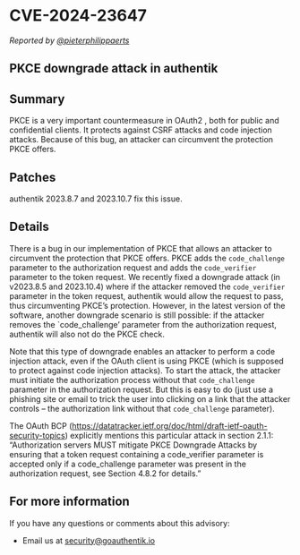 # CVE-2024-23647

_Reported by [@pieterphilippaerts](https://github.com/pieterphilippaerts)_

## PKCE downgrade attack in authentik

## Summary

PKCE is a very important countermeasure in OAuth2 , both for public and confidential clients. It protects against CSRF attacks and code injection attacks. Because of this bug, an attacker can circumvent the protection PKCE offers.

## Patches

authentik 2023.8.7 and 2023.10.7 fix this issue.

## Details

There is a bug in our implementation of PKCE that allows an attacker to circumvent the protection that PKCE offers. PKCE adds the `code_challenge` parameter to the authorization request and adds the `code_verifier` parameter to the token request. We recently fixed a downgrade attack (in v2023.8.5 and 2023.10.4) where if the attacker removed the `code_verifier` parameter in the token request, authentik would allow the request to pass, thus circumventing PKCE’s protection. However, in the latest version of the software, another downgrade scenario is still possible: if the attacker removes the `code_challenge’ parameter from the authorization request, authentik will also not do the PKCE check.

Note that this type of downgrade enables an attacker to perform a code injection attack, even if the OAuth client is using PKCE (which is supposed to protect against code injection attacks). To start the attack, the attacker must initiate the authorization process without that `code_challenge` parameter in the authorization request. But this is easy to do (just use a phishing site or email to trick the user into clicking on a link that the attacker controls – the authorization link without that `code_challenge` parameter).

The OAuth BCP (https://datatracker.ietf.org/doc/html/draft-ietf-oauth-security-topics) explicitly mentions this particular attack in section 2.1.1: “Authorization servers MUST mitigate PKCE Downgrade Attacks by ensuring that a token request containing a code_verifier parameter is accepted only if a code_challenge parameter was present in the authorization request, see Section 4.8.2 for details.”

## For more information

If you have any questions or comments about this advisory:

-   Email us at [security@goauthentik.io](mailto:security@goauthentik.io)
